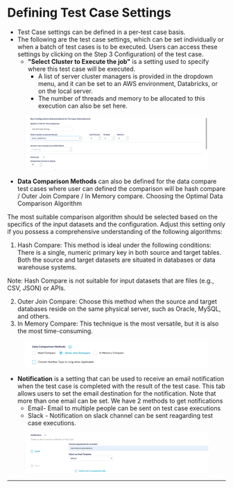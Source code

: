 # Defining Test Case Settings

* Test Case settings can be defined in a per-test case basis.
* The following are the test case settings, which can be set individually or when a batch of test cases is to be executed. Users can access these settings by clicking on the Step 3 Configuration) of the test case.
  * **"Select Cluster to Execute the job"** is a setting used to specify where this test case will be executed.
    * A list of server cluster managers is provided in the dropdown menu, and it can be set to an AWS environment, Databricks, or on the local server.
    * The number of threads and memory to be allocated to this execution can also be set here.

<figure><img src="../../.gitbook/assets/image (1) (1) (1).png" alt=""><figcaption></figcaption></figure>

* **Data Comparison Methods** can also be defined for the data compare test cases where user can defined the comparison will be hash compare / Outer Join Compare / In Memory compare. Choosing the Optimal Data Comparison Algorithm

&#x20;             The most suitable comparison algorithm should be selected based on the specifics of the input              datasets and the configuration. Adjust this setting only if you possess a comprehensive understanding of the following algorithms:

1. Hash Compare: This method is ideal under the following conditions: There is a single, numeric primary key in both source and target tables. Both the source and target datasets are situated in databases or data warehouse systems.

Note: Hash Compare is not suitable for input datasets that are files (e.g., CSV, JSON) or APIs.

2. Outer Join Compare: Choose this method when the source and target databases reside on the same physical server, such as Oracle, MySQL, and others.
3. In Memory Compare: This technique is the most versatile, but it is also the most time-consuming.

<figure><img src="../../.gitbook/assets/image (2).png" alt=""><figcaption></figcaption></figure>

* **Notification** is a setting that can be used to receive an email notification when the test case is completed with the result of the test case. This tab allows users to set the email destination for the notification. Note that more than one email can be set. We have 2 methods to get notifications
  * Email- Email to multiple people can be sent on test case executions
  * Slack - Notification on slack channel can be sent reagarding test case executions.

<figure><img src="../../.gitbook/assets/image (3).png" alt=""><figcaption></figcaption></figure>

***
